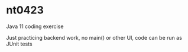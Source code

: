 # nt0423
Java 11 coding exercise

Just practicing backend work, no main() or other UI, code can be run as JUnit tests
